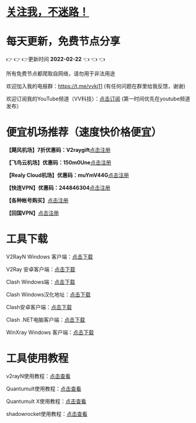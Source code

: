 # [关注我，不迷路！](https://github.com/login?return_to=https%3A%2F%2Fgithub.com%2Fw379740999)
# 每天更新，免费节点分享
:point_right: :point_right: :point_right:更新时间 **2022-02-22** :point_left: :point_left: :point_left:

所有免费节点都爬取自网络，请勿用于非法用途

欢迎加入我的电报群：https://t.me/vvkj11
(有任何问题在群里给我反馈，谢谢)

欢迎订阅我的YouTube频道（VV科技）：[点击订阅](https://www.youtube.com/channel/UCqdGfxwYKrllrHv_Bc-9vAw?sub_confirmation=1)
(第一时间优先在youtube频道发布）

# 便宜机场推荐（速度快价格便宜）

**【飓风机场】7折优惠码：V2raygift**[点击注册](https://hurricanerelay.net/#/register?code=YYPj4pCJ)

**【飞鸟云机场】优惠码：150m0Une**[点击注册](https://feiniaoyun.info/#/register?code=150m0Une)

**【Realy Cloud机场】优惠码：muYmV44G**[点击注册](https://relay.casa/#/register?code=muYmV44G)

**【快连VPN】优惠码：244846304**[点击注册](https://pay.eradpd.xyz)

**【各种帐号购买】**[点击注册](https://suo.yt/7OYFdU3)

**【回国VPN】**[点击注册](https://af.kuaifan.club/scripts/click.php?a_aid=6436dcf4557b6)


# 工具下载


V2RayN Windows 客户端：[点击下载](https://github.com/2dust/v2rayN/releases)

V2Ray 安卓客户端：[点击下载](https://github.com/2dust/v2rayNG/releases)

Clash Windows端：[点击下载](https://github.com/Fndroid/clash_for_windows_pkg/releases)

Clash Windows汉化地址：[点击下载](https://drive.google.com/file/d/1hLY1pedrIxA1u8sEkPWnMLEsQawD0nvf/view?usp=sharing)

Clash安卓客户端：[点击下载](https://github.com/naicfeng/ClashRForAndroid/releases)

Clash .NET电脑客户端：[点击下载](https://github.com/ClashDotNetFramework/experimental-clash/releases)

WinXray Windows 客户端：[点击下载](https://github.com/TheMRLL/WinXray/releases)

# 工具使用教程

v2rayN使用教程：[点击查看](https://youtu.be/MvJwoEo6-JU)

Quantumult使用教程：[点击查看](https://youtu.be/qCkjLMPKygw)

Quantumult X使用教程：[点击查看](https://youtu.be/ghZLHPEGfVc)

shadowrocket使用教程：[点击查看](https://youtu.be/kGKKr6WTrJc)
